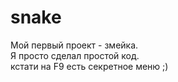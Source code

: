 # snake
Мой первый проект - змейка.
<br/> Я просто сделал простой код.
<br/> кстати на F9 есть секретное меню ;)
